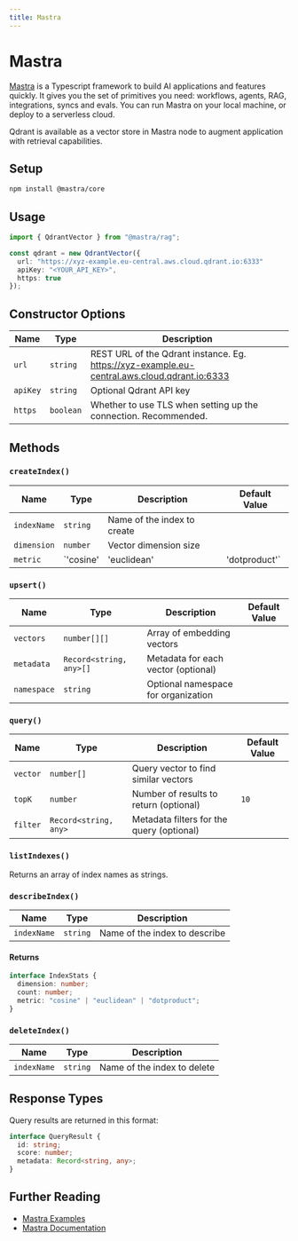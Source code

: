 ```yaml
---
title: Mastra
---
```


# Mastra

[Mastra](https://mastra.ai/) is a Typescript framework to build AI applications and features quickly. It gives you the set of primitives you need: workflows, agents, RAG, integrations, syncs and evals. You can run Mastra on your local machine, or deploy to a serverless cloud.

Qdrant is available as a vector store in Mastra node to augment application with retrieval capabilities.

## Setup

```bash
npm install @mastra/core
```

## Usage

```typescript
import { QdrantVector } from "@mastra/rag";

const qdrant = new QdrantVector({
  url: "https://xyz-example.eu-central.aws.cloud.qdrant.io:6333"
  apiKey: "<YOUR_API_KEY>",
  https: true
});
```

## Constructor Options

| Name   | Type      | Description                                                                                           |
|--------|-----------|-------------------------------------------------------------------------------------------------------|
| `url`  | `string`  | REST URL of the Qdrant instance. Eg. <https://xyz-example.eu-central.aws.cloud.qdrant.io:6333>         |
| `apiKey` | `string` | Optional Qdrant API key                                                                              |
| `https` | `boolean` | Whether to use TLS when setting up the connection. Recommended.                                     |

## Methods

### `createIndex()`

| Name       | Type                                     | Description                                     | Default Value |
|------------|------------------------------------------|-------------------------------------------------|--------------|
| `indexName` | `string`                               | Name of the index to create                     |              |
| `dimension` | `number`                               | Vector dimension size                           |              |
| `metric`    | `'cosine' | 'euclidean' | 'dotproduct'` | Distance metric for similarity search           | `cosine`     |

### `upsert()`

| Name        | Type                      | Description                             | Default Value |
|-------------|---------------------------|-----------------------------------------|--------------|
| `vectors`   | `number[][]`              | Array of embedding vectors              |              |
| `metadata`  | `Record<string, any>[]`   | Metadata for each vector (optional)     |              |
| `namespace` | `string`                  | Optional namespace for organization     |              |

### `query()`

| Name       | Type                    | Description                                 | Default Value |
|------------|-------------------------|---------------------------------------------|--------------|
| `vector`   | `number[]`              | Query vector to find similar vectors       |              |
| `topK`     | `number`                | Number of results to return (optional)     | `10`         |
| `filter`   | `Record<string, any>`   | Metadata filters for the query (optional)  |              |

### `listIndexes()`

Returns an array of index names as strings.

### `describeIndex()`

| Name        | Type     | Description                      |
|-------------|----------|----------------------------------|
| `indexName` | `string` | Name of the index to describe    |

#### Returns

```typescript
interface IndexStats {
  dimension: number;
  count: number;
  metric: "cosine" | "euclidean" | "dotproduct";
}
```

### `deleteIndex()`

| Name        | Type     | Description                      |
|-------------|----------|----------------------------------|
| `indexName` | `string` | Name of the index to delete      |

## Response Types

Query results are returned in this format:

```typescript
interface QueryResult {
  id: string;
  score: number;
  metadata: Record<string, any>;
}
```

## Further Reading

- [Mastra Examples](https://github.com/mastra-ai/mastra/tree/main/examples)
- [Mastra Documentation](http://mastra.ai/docs/)
